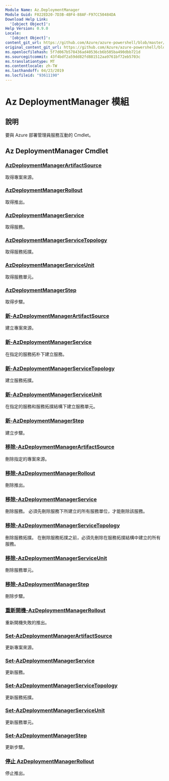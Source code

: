 ```yaml
---
Module Name: Az.DeploymentManager
Module Guid: F022ED20-7D3B-4BF4-88AF-F97CC50484DA
Download Help Link:
  '[object Object]': 
Help Version: 0.9.0
Locale:
  '[object Object]': 
content_git_url: https://github.com/Azure/azure-powershell/blob/master/src/DeploymentManager/DeploymentManager/help/Az.DeploymentManager.md
original_content_git_url: https://github.com/Azure/azure-powershell/blob/master/src/DeploymentManager/DeploymentManager/help/Az.DeploymentManager.md
ms.openlocfilehash: 5f7d067b578436ad40536cb6b505ba490dbb721d
ms.sourcegitcommit: 43f4bdf2a59dd82fd881512aa9761bf72eb5703c
ms.translationtype: MT
ms.contentlocale: zh-TW
ms.lasthandoff: 04/23/2019
ms.locfileid: "93611190"
---
```

# Az DeploymentManager 模組
## 說明
要與 Azure 部署管理員服務互動的 Cmdlet。

## Az DeploymentManager Cmdlet
### [AzDeploymentManagerArtifactSource](Get-AzDeploymentManagerArtifactSource.md)
取得專案來源。

### [AzDeploymentManagerRollout](Get-AzDeploymentManagerRollout.md)
取得推出。

### [AzDeploymentManagerService](Get-AzDeploymentManagerService.md)
取得服務。

### [AzDeploymentManagerServiceTopology](Get-AzDeploymentManagerServiceTopology.md)
取得服務拓撲。

### [AzDeploymentManagerServiceUnit](Get-AzDeploymentManagerServiceUnit.md)
取得服務單元。

### [AzDeploymentManagerStep](Get-AzDeploymentManagerStep.md)
取得步驟。

### [新-AzDeploymentManagerArtifactSource](New-AzDeploymentManagerArtifactSource.md)
建立專案來源。

### [新-AzDeploymentManagerService](New-AzDeploymentManagerService.md)
在指定的服務拓朴下建立服務。

### [新-AzDeploymentManagerServiceTopology](New-AzDeploymentManagerServiceTopology.md)
建立服務拓撲。

### [新-AzDeploymentManagerServiceUnit](New-AzDeploymentManagerServiceUnit.md)
在指定的服務和服務拓撲結構下建立服務單元。

### [新-AzDeploymentManagerStep](New-AzDeploymentManagerStep.md)
建立步驟。

### [移除-AzDeploymentManagerArtifactSource](Remove-AzDeploymentManagerArtifactSource.md)
刪除指定的專案來源。

### [移除-AzDeploymentManagerRollout](Remove-AzDeploymentManagerRollout.md)
刪除推出。

### [移除-AzDeploymentManagerService](Remove-AzDeploymentManagerService.md)
刪除服務。 必須先刪除服務下所建立的所有服務單位，才能刪除該服務。

### [移除-AzDeploymentManagerServiceTopology](Remove-AzDeploymentManagerServiceTopology.md)
刪除服務拓撲。 在刪除服務拓撲之前，必須先刪除在服務拓撲結構中建立的所有服務。

### [移除-AzDeploymentManagerServiceUnit](Remove-AzDeploymentManagerServiceUnit.md)
刪除服務單元。

### [移除-AzDeploymentManagerStep](Remove-AzDeploymentManagerStep.md)
刪除步驟。

### [重新開機-AzDeploymentManagerRollout](Restart-AzDeploymentManagerRollout.md)
重新開機失敗的推出。

### [Set-AzDeploymentManagerArtifactSource](Set-AzDeploymentManagerArtifactSource.md)
更新專案來源。

### [Set-AzDeploymentManagerService](Set-AzDeploymentManagerService.md)
更新服務。

### [Set-AzDeploymentManagerServiceTopology](Set-AzDeploymentManagerServiceTopology.md)
更新服務拓撲。

### [Set-AzDeploymentManagerServiceUnit](Set-AzDeploymentManagerServiceUnit.md)
更新服務單元。

### [Set-AzDeploymentManagerStep](Set-AzDeploymentManagerStep.md)
更新步驟。

### [停止 AzDeploymentManagerRollout](Stop-AzDeploymentManagerRollout.md)
停止推出。

